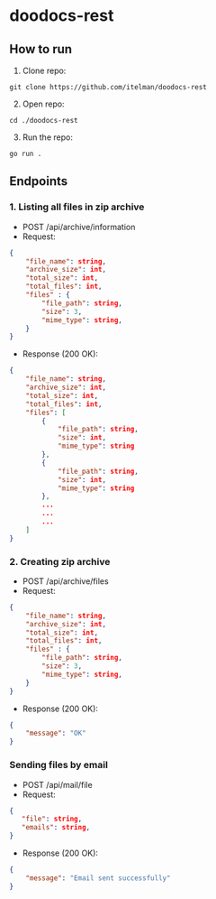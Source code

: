 # doodocs-rest

## How to run

1. Clone repo:
```shell
git clone https://github.com/itelman/doodocs-rest
```

2. Open repo:
```shell
cd ./doodocs-rest
```

3. Run the repo:
```shell
go run .
```

## Endpoints

### 1. Listing all files in zip archive

- POST /api/archive/information
- Request:

```json
{
    "file_name": string,
    "archive_size": int,
	"total_size": int,
	"total_files": int,
	"files" : {
        "file_path": string,
	    "size": 3,
        "mime_type": string,
    }
}
```

- Response (200 OK):

```json
{
    "file_name": string,
    "archive_size": int,
    "total_size": int,
    "total_files": int,
    "files": [
        {
            "file_path": string,
            "size": int,
            "mime_type": string
        },
        {
            "file_path": string,
            "size": int,
            "mime_type": string
        },
        ...
        ...
        ...
    ]
}
```

### 2. Creating zip archive

- POST /api/archive/files
- Request:

```json
{
    "file_name": string,
    "archive_size": int,
	"total_size": int,
	"total_files": int,
	"files" : {
        "file_path": string,
	    "size": 3,
        "mime_type": string,
    }
}
```

- Response (200 OK):

```json
{
    "message": "OK"
}
```

### Sending files by email

- POST /api/mail/file
- Request:

```json
{
   "file": string,
   "emails": string,
}
```

- Response (200 OK):

```json
{
    "message": "Email sent successfully"
}
```